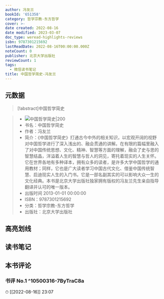 ```yaml
---
author: 冯友兰
bookId: '651358'
category: 哲学宗教-东方哲学
cover: >-
date created: 2022-08-16
date modified: 2023-03-07
doc_type: weread-highlights-reviews
isbn: 9787301215692
lastReadDate: 2022-08-16T00:00:00.000Z
noteCount: 0
publisher: 北京大学出版社
reviewCount: 1
tags:
  - 微信读书笔记
title: 中国哲学简史-冯友兰
---
```


## 元数据

>[!abstract]中国哲学简史

> - ![中国哲学简史|200](https://wfqqreader-1252317822.image.myqcloud.com/cover/358/651358/t7_651358.jpg)
> - 书名：中国哲学简史
> - 作者：冯友兰
> - 简介：《中国哲学简史》打通古今中外的相关知识，以宏观开阔的视野对中国哲学进行了深入浅出的、融会贯通的讲解。在有限的篇幅里融入了对中国传统思想、文化、精神、智慧等方面的理解，融会了史与思的智慧结晶，洋溢着人生的智慧与哲人的洞见，寄托着现实的人生关怀。它在世界各地有多种译本，拥有众多的读者，是许多大学中国哲学的通用教材；同样，它也是广大读者学习中国古代文化、借鉴中国传统智慧、启迪现实人生的入门书。它是一部名副其实的可以影响大众一生的文化经典。本书是北京大学出版社独家拥有版权的冯友兰先生亲自指导翻译并认可的唯一版本。
> - 出版时间 2013-01-01 00:00:00
> - ISBN：9787301215692
> - 分类：哲学宗教-东方哲学
> - 出版社：北京大学出版社

## 高亮划线

## 读书笔记

## 本书评论

### 书评 No.1 ^10500316-7ByTraC8a

⏱ [[2022-08-16]] 23:07
